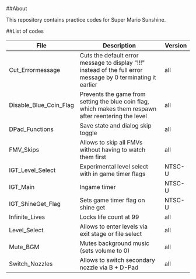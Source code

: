 ##About

This repository contains practice codes for Super Mario Sunshine.


##List of codes 

| File                   | Description                                                                                                   | Version |
|------------------------|---------------------------------------------------------------------------------------------------------------|---------|
| Cut_Errormessage       | Cuts the default error message to display "!!!" instead of the full error message by 0 terminating it earlier | all     |
| Disable_Blue_Coin_Flag | Prevents the game from setting the blue coin flag, which makes them respawn after reentering the level        | all     |
| DPad_Functions         | Save state and dialog skip toggle                                                                             | all     |
| FMV_Skips              | Allows to skip all FMVs without having to watch them first                                                    | all     |
| IGT_Level_Select       | Experimental level select with in game timer flags                                                            | NTSC-U  |
| IGT_Main               | Ingame timer                                                                                                  | NTSC-U  |
| IGT_ShineGet_Flag      | Sets game timer flag on shine get                                                                             | NTSC-U  |
| Infinite_Lives         | Locks life count at 99                                                                                        | all     |
| Level_Select           | Allows to enter levels via exit stage or file select                                                          | all     |
| Mute_BGM               | Mutes background music (sets volume to 0)                                                                     | all     |
| Switch_Nozzles         | Allows to switch secondary nozzle via B + D-Pad                                                               | all     |
